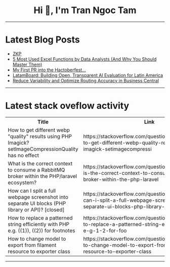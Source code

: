 <h1 align="center">Hi 👋, I'm Tran Ngoc Tam</h1>

---

# Latest Blog Posts 
<!-- BLOG-POST-LIST:START -->
- [ZKP](https://dev.to/nairsreya/zkp-2o8j)
- [5 Most Used Excel Functions by Data Analysts &lpar;And Why You Should Master Them&rpar;](https://dev.to/imliami0dev/5-most-used-excel-functions-by-data-analysts-and-why-you-should-master-them-3ahp)
- [My First PR into the Hactoberfest...](https://dev.to/hsachdeva9/my-first-pr-into-the-hactoberfest-3da3)
- [LatamBoard: Building Open, Transparent AI Evaluation for Latin America](https://dev.to/mauro_ibaez_f9e7f91f932a/latamboard-building-open-transparent-ai-evaluation-for-latin-america-2kp7)
- [Reduce Variability and Optimize Routing Accuracy in Business Central](https://dev.to/insight_works/reduce-variability-and-optimize-routing-accuracy-in-business-central-4kdb)
<!-- BLOG-POST-LIST:END -->

---

# Latest stack oveflow activity
<table>
  <tr><th>Title</th><th>Link</th></tr>
  <!-- STACKOVERFLOW:START --><tr><td>How to get different webp &quot;quality&quot; results using PHP Imagick? setImageCompressionQuality has no effect</td><td>https://stackoverflow.com/questions/79787679/how-to-get-different-webp-quality-results-using-php-imagick-setimagecompressi</td></tr><tr><td>What is the correct context to consume a RabbitMQ broker within the PHP/laravel ecosystem?</td><td>https://stackoverflow.com/questions/79787494/what-is-the-correct-context-to-consume-a-rabbitmq-broker-within-the-php-laravel</td></tr><tr><td>How can I split a full webpage screenshot into separate UI blocks &lpar;PHP library or API&rpar;? [closed]</td><td>https://stackoverflow.com/questions/79787428/how-can-i-split-a-full-webpage-screenshot-into-separate-ui-blocks-php-library-o</td></tr><tr><td>How to replace a patterned string efficiently with PHP e.g. &lpar;&lpar;1&rpar;&rpar;, &lpar;&lpar;2&rpar;&rpar; for footnotes</td><td>https://stackoverflow.com/questions/79787299/how-to-replace-a-patterned-string-efficiently-with-php-e-g-1-2-for-foo</td></tr><tr><td>How to change model to export from filament resource to exporter class</td><td>https://stackoverflow.com/questions/79786876/how-to-change-model-to-export-from-filament-resource-to-exporter-class</td></tr><!-- STACKOVERFLOW:END -->
</table>

---


